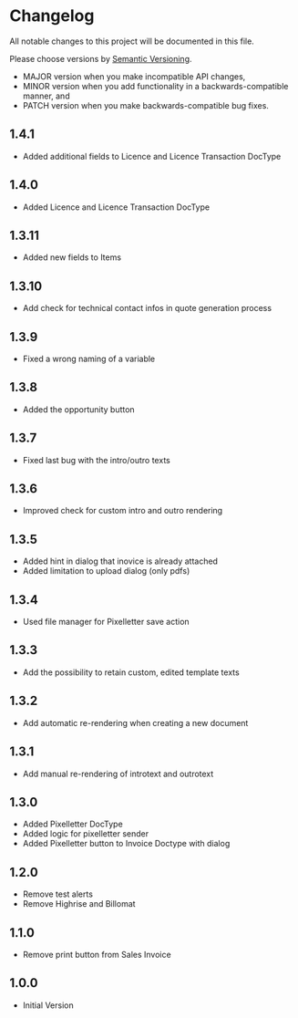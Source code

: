 # Changelog

All notable changes to this project will be documented in this file.

Please choose versions by [Semantic Versioning](http://semver.org/).

* MAJOR version when you make incompatible API changes,
* MINOR version when you add functionality in a backwards-compatible manner, and
* PATCH version when you make backwards-compatible bug fixes.

## 1.4.1
- Added additional fields to Licence and Licence Transaction DocType

## 1.4.0

- Added Licence and Licence Transaction DocType

## 1.3.11

- Added new fields to Items

## 1.3.10

- Add check for technical contact infos in quote generation process

## 1.3.9

- Fixed a wrong naming of a variable

## 1.3.8

- Added the opportunity button

## 1.3.7

- Fixed last bug with the intro/outro texts

## 1.3.6

- Improved check for custom intro and outro rendering

## 1.3.5

- Added hint in dialog that inovice is already attached
- Added limitation to upload dialog (only pdfs)

## 1.3.4

- Used file manager for Pixelletter save action

## 1.3.3

- Add the possibility to retain custom, edited template texts

## 1.3.2

- Add automatic re-rendering when creating a new document

## 1.3.1

- Add manual re-rendering of introtext and outrotext

## 1.3.0
- Added Pixelletter DocType
- Added logic for pixelletter sender
- Added Pixelletter button to Invoice Doctype with dialog

## 1.2.0

- Remove test alerts
- Remove Highrise and Billomat

## 1.1.0

- Remove print button from Sales Invoice

## 1.0.0

- Initial Version
